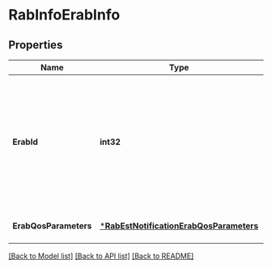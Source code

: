 # RabInfoErabInfo

## Properties
Name | Type | Description | Notes
------------ | ------------- | ------------- | -------------
**ErabId** | **int32** | The attribute that uniquely identifies a Radio Access bearer for specific UE as defined in ETSI TS 136 413 [i.3]. | [optional] [default to null]
**ErabQosParameters** | [***RabEstNotificationErabQosParameters**](RabEstNotification_erabQosParameters.md) |  | [optional] [default to null]

[[Back to Model list]](../README.md#documentation-for-models) [[Back to API list]](../README.md#documentation-for-api-endpoints) [[Back to README]](../README.md)


